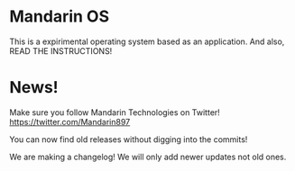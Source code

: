 # Mandarin OS
This is a expirimental operating system based as an application. And also, READ THE INSTRUCTIONS!

# News!

Make sure you follow Mandarin Technologies on Twitter!  https://twitter.com/Mandarin897

You can now find old releases without digging into the commits!

We are making a changelog! We will only add newer updates not old ones.
